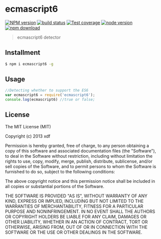 ecmascript6
===

[![NPM version][npm-image]][npm-url]
[![build status][travis-image]][travis-url]
[![Test coverage][coveralls-image]][coveralls-url]
[![node version][node-image]][node-url]
[![npm download][download-image]][download-url]

[npm-image]: https://img.shields.io/npm/v/ecmascript6.svg?style=flat-square
[npm-url]: https://npmjs.org/package/ecmascript6
[travis-image]: https://img.shields.io/travis/xudafeng/ecmascript6.svg?style=flat-square
[travis-url]: https://travis-ci.org/xudafeng/ecmascript6
[coveralls-image]: https://img.shields.io/coveralls/xudafeng/ecmascript6.svg?style=flat-square
[coveralls-url]: https://coveralls.io/r/xudafeng/ecmascript6?branch=master
[node-image]: https://img.shields.io/badge/node.js-%3E=_0.10-green.svg?style=flat-square
[node-url]: http://nodejs.org/download/
[download-image]: https://img.shields.io/npm/dm/ecmascript6.svg?style=flat-square
[download-url]: https://npmjs.org/package/ecmascript6

> ecmascript6 detector

## Installment

```bash
$ npm i ecmascript6 -g
```

## Usage

```javascript
//Detecting whether to support the ES6
var ecmascript6 = require('ecmascript6');
console.log(ecmascript6) //true or false;
```

## License

The MIT License (MIT)

Copyright (c) 2013 xdf

Permission is hereby granted, free of charge, to any person obtaining a copy of
this software and associated documentation files (the "Software"), to deal in
the Software without restriction, including without limitation the rights to
use, copy, modify, merge, publish, distribute, sublicense, and/or sell copies of
the Software, and to permit persons to whom the Software is furnished to do so,
subject to the following conditions:

The above copyright notice and this permission notice shall be included in all
copies or substantial portions of the Software.

THE SOFTWARE IS PROVIDED "AS IS", WITHOUT WARRANTY OF ANY KIND, EXPRESS OR
IMPLIED, INCLUDING BUT NOT LIMITED TO THE WARRANTIES OF MERCHANTABILITY, FITNESS
FOR A PARTICULAR PURPOSE AND NONINFRINGEMENT. IN NO EVENT SHALL THE AUTHORS OR
COPYRIGHT HOLDERS BE LIABLE FOR ANY CLAIM, DAMAGES OR OTHER LIABILITY, WHETHER
IN AN ACTION OF CONTRACT, TORT OR OTHERWISE, ARISING FROM, OUT OF OR IN
CONNECTION WITH THE SOFTWARE OR THE USE OR OTHER DEALINGS IN THE SOFTWARE.
